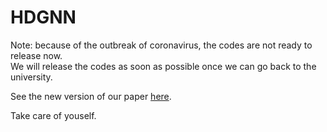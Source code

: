 # HDGNN

Note: because of the outbreak of coronavirus, the codes are not ready to release now.  
We will release the codes as soon as possible once we can go back to the university. 

See the new version of our paper [here](./arXiv_20_HDGNN_Xovee.pdf).

Take care of youself.

